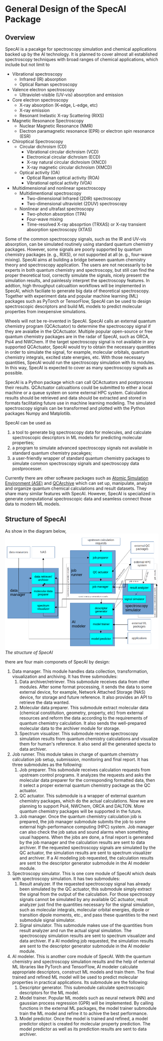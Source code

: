 # General Design of the SpecAI Package

## Overview

SpecAI is a pacakge for spectroscopy simulation and chemical applications backed up by the AI technology. It is planned to cover almost all established spectroscopy techniques with broad ranges of chemical applications, which include but not limit to
- Vibrational spectroscopy
  - Infrared (IR) absorption
  - Optical Raman spectroscopy
- Valence electron spectroscopy
  - Ultraviolet-visible (UV-vis) absorption and emission
- Core electron spectroscopy
  - X-ray absorption (K-edge, L-edge, etc)
  - X-ray emission
  - Resonant Inelastic X-ray Scattering (RIXS)
- Magnetic Resonance Spectroscopy
  - Nuclear Magnetic Resonance (NMR)
  - Electron paramagnetic resonance (EPR) or electron spin resonance (ESR)
- Chiroptical Spectroscopy
  - Circular dichroism (CD)
    - Vibrational circular dichroism (VCD)
    - Electronical circular dichroism (ECD)
    - X-ray natural circular dichroism (XNCD)
    - X-ray magnetic circular dichroism (XMCD)
  - Optical activity (OA)
    - Optical Raman optical activity (ROA)
    - Vibrational optical activity (VOA)
- Multidimensional and nonlinear spesctroscopy
  - Multidimentional spectroscopy
    - Two-dimensional Infrared (2DIR) spectroscopy
    - Two-dimensional ultraviolet (2DUV) spectroscopy
  - Nonlinear and ultrafast spectroscopy
    - Two-photon absorption (TPA)
    - Four-wave mixing
    - Time-resolved X-ray absoprtion (TRXAS) or X-ray transient absorption spectroscopy (XTAS)

Some of the common spectroscopy signals, such as the IR and UV-vis absorption, can be simulated routinely using standard quantum chemistry packages. However, some signals are poorly supported by quantum chemistry packages (e. g., RIXS), or not supported at all (e. g., four-wave mixing). SpecAI aims at building a bridge between quantum chemistry theory and spectroscopy application. The users are not necessarily to be experts in both quantum chemistry and spectroscopy, but still can find the proper theoretical tool, correctly simulate the signals, nicely present the simulation results, and painlessly interpret the spectroscopy features. In addtion, high throughput calcualtion workflows will be implemented in SpecAI, which faciliate to generate big data of theoretical spectroscopy. Together with experiment data and popular machine learning (ML) packages such as PyTorch or TensorFlow, SpecAI can be used to design spectroscopic descriptors and build ML models to predict molecular properties from inexpensive simulations.

Wheels will not be re-invented in SpecAI. SpecAI calls an external quantum chemistry program (QCActuator) to determine the spectroscopy signal if they are avaialbe in the QCActuator. Multiple popular open-source or free quantum chemistry packages are in the radar of SpecAI, such as ORCA, Psi4 and NWChem. If the target spectroscopy signal is not available in any supported QCActuator, SpecAI would try to obtain the necessary quantities in order to simulate the signal, for example, molecular orbitals, quantum chemistry integrals, excited state energies, etc. With those necessary quantities, SpecAI would run the spectroscopy simulation with its modules. In this way, SpecAI is expected to cover as many spectroscopy signals as possible.

SpecAI is a Python package which can call QCActuators and postprocess their results. QCActuator calcualtions could be submitted to either a local machine or a queue system on some external HPC system. Calculation results should be retrieved and data should be extracted and stored in formats facilitating future use in machine learning modeling. The simulated spectroscopy signals can be transformed and plotted with the Python packages Numpy and Matplotlib.

SpecAI can be used as 
1) a tool to generate big spectroscopy data for molecules, and calculate spectroscopic descriptors in ML models for predicting molecular properties;
2) a program to simulate advanced spectroscopy signals not available in standard quantum chemistry pacakges;
3) a user-friendly wrapper of standard quantum chemistry packages to simulate common spectroscopy signals and spectroscopy data postprocesser.

Currently there are other software packages such as [Atomic Simulation Environment (ASE)](https://wiki.fysik.dtu.dk/ase/) and [QCArchive](https://qcarchive.molssi.org/) which can set up, manipulate, analyze and organize quantum chemical calculations and result datasets. They share many similar features with SpecAI. However, SpecAI is specialized in generate computational spectroscopic data and seamless connect those data to modern ML models.

## Structure of SpecAI

As show in the diagram below, 
![SpecAI_struc.png](./SupFiles/SpecAI_struc.png) 
*The structure of SpecAI*

there are four main componets of SpecAI by design:

1) Data manager. This module handles data collection, transformation, visualization and archiving. It has three submodules:
   1. Data archiver/retriever. This submodule receives data from other modules. After some format processing, it sends the data to some external device, for example, Network Attached Storage (NAS) device, for storage and future reference. It also provides an API to retrieve the data wanted.
   2. Molecular data preparer. This submodule extract molecular data (chemical constitution, geometry, property, etc) from external resources and reform the data according to the requirements of quantum chemistry calculation. It also sends the well-prepared molecular data to the archiver module for storage.
   3. Spectrum visualizer. This submodule receive spectroscopy simulation results from quantum chemistry calculations and visualize them for human's reference. It also send all the generated specta to data archiver.
2) Job runner. This module takes in charge of quantum chemistry calculation job setup, submission, monitoring and final report. It has three submodules as the following:
   1. Job preparer. This submodule receives calculation requests from upstream control programs. It analyzes the requests and asks the molecular data preparer for the corresponding formatted data, then it select a proper external quantum chemistry package as the QC actuator.
   2. QC actuator. This submodule is a wrapper of external quantum chemistry packages, which do the actual calculations. Now we are planning to support Psi4, NWChem, ORCA and DALTON. More quantum chemistry packages will be supported in the future.
   3. Job manager. Once the quantum chemistry calculation job is prepared, the job manager submodule submits the job to some external high-performance computing (HPC) system. Job manager can also check the job satus and sound alarms when something usual happens. When the jobs are done, a final report is generated by the job manager and the calculation results are sent to data archiver. If the requested spectroscopy signals are simulated by the QC actuator, the simulation results are sent to spectrum visualizer and archiver. If a AI modeling job requested, the calculation results are sent to the descriptor generator submodule in the AI modeler module.
3) Spectroscopy simulator. This is one core module of SpecAI which deals with spectroscopy simulation. It has two submodules:
   1. Result analyzer. If the requested spectroscopy signal has already been simulated by the QC actuator, this submodule simply extract the signal from the output of the calculation. For those spectrosopy signals cannot be simulated by any available QC actuator, result analyzer just find the quantities necessary for the signal simulation, such as molecular integrals, molecular orbital energies, dipole or transition dipole moments, etc., and pass these quantities to the next submodule signal simulator.
   2. Signal simulator. This submodule makes use of the quantities from result analyzer and run the actual signal simulation. The spectroscopy simulation results are sent to spectrum visualizer and data archiver. If a AI modeling job requested, the simulation results are sent to the descriptor generator submodule in the AI modeler module.
5) AI modeler. This is another core module of SpecAI. With the quantum chemistry and spectroscopy simulation results and the help of external ML libraries like PyTorch and TensorFlow, AI modeler calculate appropriate descriptors, construct ML models and train them. The final trained and refined ML model will be used to predict molecular properties in practical applications. Its submodule are the following:
   1. Descriptor generator. This submodule calculate spectroscopic descriptors for the ML model.
   2. Model trainer. Popular ML models such as neural network (NN) and gaussian process regression (GPR) will be implemented. By calling functions in the external ML packages, the model trainer submodule train the ML model and refine it to achive the best performance.
   3. Model predictor. Once the model is trained and refined, a model predictor object is created for molecular property prediction. The model predictor as well as its prediction results are sent to data archiver.
  
